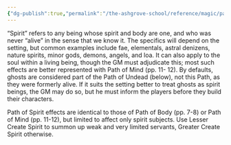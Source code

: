 ```yaml
---
{"dg-publish":true,"permalink":"/the-ashgrove-school/reference/magic/path-of-spirit/"}
---
```


“Spirit” refers to any being whose spirit and body are one, and who was never “alive” in the sense that we know it. The specifics will depend on the setting, but common examples include fae, elementals, astral denizens, nature spirits, minor gods, demons, angels, and loa. It can also apply to the soul within a living being, though the GM must adjudicate this; most such effects are better represented with Path of Mind (pp. 11- 12). By defaults, ghosts are considered part of the Path of Undead (below), not this Path, as they were formerly alive. If it suits the setting better to treat ghosts as spirit beings, the GM may do so, but he must inform the players before they build their characters. 

Path of Spirit effects are identical to those of Path of Body (pp. 7-8) or Path of Mind (pp. 11-12), but limited to affect only spirit subjects. Use Lesser Create Spirit to summon up weak and very limited servants, Greater Create Spirit otherwise.